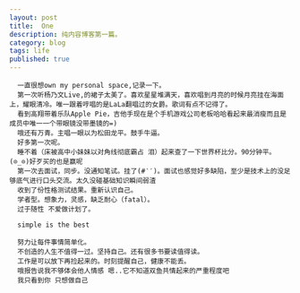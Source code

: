 ```yaml
---
layout: post
title:  One
description: 纯内容博客第一篇。
category: blog
tags: life
published: true
---
```




	  一直很想own my personal space,记录一下。
	  第一次听杨乃文Live,的裙子太美了。喜欢星星堆满天，喜欢唱到月亮的时候月亮挂在海面上，耀眼清冷。唯一跟着哼唱的是LaLa翻唱过的女爵。歌词有点不记得了。
	  看到高翔带着乐队Apple Pie，吉他手现在是个手机游戏公司老板哈哈看起来最消瘦而且是成员中唯一一个带眼镜没带墨镜的=)
	  哦还有万青。主唱一眼以为松田龙平。鼓手牛逼。
	  好多第一次呢。
	  睡不着（床被高中小妹妹以对角线彻底霸占 泪）起来查了一下世界杯比分。90分钟平。(⊙_⊙)好歹买的也是赢呢
	  第一次去面试，同步。没通知笔试。挂了(#‵′)。面试也感觉好多缺陷，至少是技术上的没足够底气进行口头交流。太久没碰基础知识瞬间弱渣
	  收到了份性格测试结果。重新认识自己。
	  学者型。想象力，灵感，缺乏耐心（fatal）。
	  过于随性 不爱做计划了。
	  
	  simple is the best
	  
	  努力让每件事情简单化。
	  不创造的人生不值得一过。坚持自己。还有很多书要读值得读。
	  工作是可以放下再捡起来的。时刻提醒自己，健康不能丢。
	  哦报告说我不够体会他人情感 嗯..它不知道双鱼共情起来的严重程度吧
	  我只看到你 只想做自己
	  

